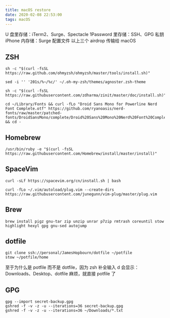 ```yaml
---
title: macOS restore
date: 2020-02-08 22:53:00
tags: macOS
---
```


U 盘里存储：iTerm2、Surge、Spectacle
1Password 里存储：SSH、GPG 私钥
iPhone 内存储：Surge 配置文件
以上三个 airdrop 传输给 macOS

<!-- more -->

## ZSH
```
sh -c "$(curl -fsSL https://raw.github.com/ohmyzsh/ohmyzsh/master/tools/install.sh)"

sed -i '' '201s/%~/%c/' ~/.oh-my-zsh/themes/agnoster.zsh-theme

sh -c "$(curl -fsSL https://raw.githubusercontent.com/zdharma/zinit/master/doc/install.sh)"

cd ~/Library/Fonts && curl -fLo "Droid Sans Mono for Powerline Nerd Font Complete.otf" https://github.com/ryanoasis/nerd-fonts/raw/master/patched-fonts/DroidSansMono/complete/Droid%20Sans%20Mono%20Nerd%20Font%20Complete.otf && cd -
```

## Homebrew
```
/usr/bin/ruby -e "$(curl -fsSL https://raw.githubusercontent.com/Homebrew/install/master/install)"
```

## SpaceVim
```
curl -sLf https://spacevim.org/cn/install.sh | bash

curl -fLo ~/.vim/autoload/plug.vim --create-dirs https://raw.githubusercontent.com/junegunn/vim-plug/master/plug.vim
```

## Brew
```
brew install pigz gnu-tar zip unzip unrar p7zip rmtrash coreuntil stow highlight hexyl gpg gnu-sed autojump 
```

## dotfile
```
git clone ssh://personal/JamesHopbourn/dotfile ~/potfile
stow ~/potfile/home
```

至于为什么是 potfile 而不是 dotfile，因为 zsh 补全输入 d 会显示：Downloads、Desktop、dotfile 麻烦，就直接 potfile 了

## GPG
```
gpg --import secret-backup.gpg
gshred -f -v -z -u --iterations=36 secret-backup.gpg
gshred -f -v -z -u --iterations=36 ~/Downloads/*.txt
```
